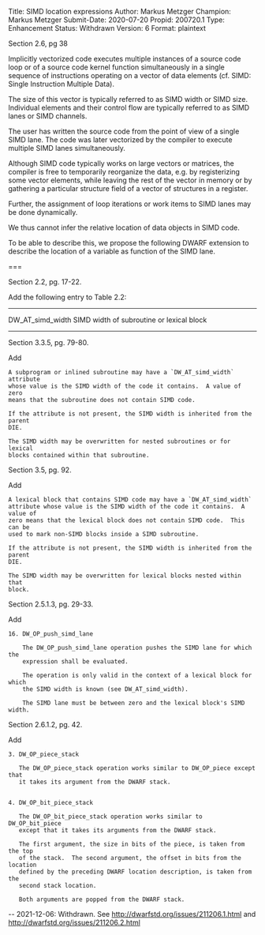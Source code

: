 Title:       SIMD location expressions
Author:      Markus Metzger
Champion:    Markus Metzger
Submit-Date: 2020-07-20
Propid:      200720.1
Type:        Enhancement
Status:      Withdrawn
Version:     6
Format:      plaintext

Section 2.6, pg 38

Implicitly vectorized code executes multiple instances of a source code loop or
of a source code kernel function simultaneously in a single sequence of
instructions operating on a vector of data elements (cf. SIMD: Single
Instruction Multiple Data).

The size of this vector is typically referred to as SIMD width or SIMD size.
Individual elements and their control flow are typically referred to as SIMD
lanes or SIMD channels.

The user has written the source code from the point of view of a single SIMD
lane.  The code was later vectorized by the compiler to execute multiple SIMD
lanes simultaneously.

Although SIMD code typically works on large vectors or matrices, the compiler is
free to temporarily reorganize the data, e.g. by registerizing some vector
elements, while leaving the rest of the vector in memory or by gathering a
particular structure field of a vector of structures in a register.

Further, the assignment of loop iterations or work items to SIMD lanes may be
done dynamically.

We thus cannot infer the relative location of data objects in SIMD code.

To be able to describe this, we propose the following DWARF extension to
describe the location of a variable as function of the SIMD lane.

===

Section 2.2, pg. 17-22.

Add the following entry to Table 2.2:

  ----------------    ---------------------------
  DW_AT_simd_width    SIMD width of subroutine or
                      lexical block
  ----------------    ---------------------------


Section 3.3.5, pg. 79-80.

Add

    A subprogram or inlined subroutine may have a `DW_AT_simd_width` attribute
    whose value is the SIMD width of the code it contains.  A value of zero
    means that the subroutine does not contain SIMD code.

    If the attribute is not present, the SIMD width is inherited from the parent
    DIE.

    The SIMD width may be overwritten for nested subroutines or for lexical
    blocks contained within that subroutine.


Section 3.5, pg. 92.

Add

    A lexical block that contains SIMD code may have a `DW_AT_simd_width`
    attribute whose value is the SIMD width of the code it contains.  A value of
    zero means that the lexical block does not contain SIMD code.  This can be
    used to mark non-SIMD blocks inside a SIMD subroutine.

    If the attribute is not present, the SIMD width is inherited from the parent
    DIE.

    The SIMD width may be overwritten for lexical blocks nested within that
    block.


Section 2.5.1.3, pg. 29-33.

Add

    16. DW_OP_push_simd_lane

        The DW_OP_push_simd_lane operation pushes the SIMD lane for which the
        expression shall be evaluated.

        The operation is only valid in the context of a lexical block for which
        the SIMD width is known (see DW_AT_simd_width).

        The SIMD lane must be between zero and the lexical block's SIMD width.


Section 2.6.1.2, pg. 42.

Add

    3. DW_OP_piece_stack

       The DW_OP_piece_stack operation works similar to DW_OP_piece except that
       it takes its argument from the DWARF stack.


    4. DW_OP_bit_piece_stack

       The DW_OP_bit_piece_stack operation works similar to DW_OP_bit_piece
       except that it takes its arguments from the DWARF stack.

       The first argument, the size in bits of the piece, is taken from the top
       of the stack.  The second argument, the offset in bits from the location
       defined by the preceding DWARF location description, is taken from the
       second stack location.

       Both arguments are popped from the DWARF stack.

--
2021-12-06:  Withdrawn.  See http://dwarfstd.org/issues/211206.1.html
                         and http://dwarfstd.org/issues/211206.2.html
